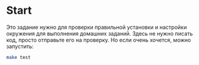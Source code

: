 # Start

Это задание нужно для проверки правильной установки и настройки окружения для выполнения домашних заданий. Здесь не нужно писать код, просто отправьте его на проверку. Но если очень хочется, можно запустить:

```bash
make test
```
